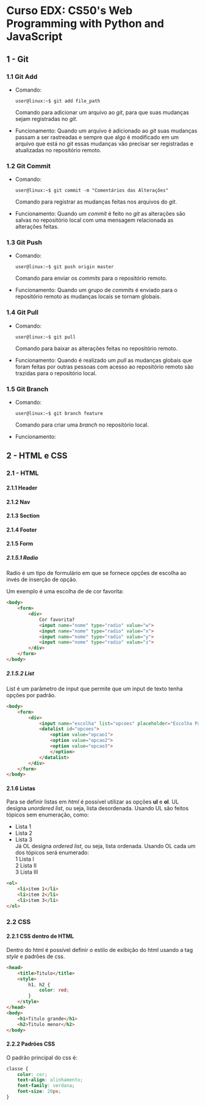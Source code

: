 # Curso EDX: CS50's Web Programming with Python and JavaScript

## 1 - Git

### 1.1 Git Add

* Comando:
    ```console
    user@linux:~$ git add file_path
    ```

    Comando para adicionar um arquivo ao _git_, para que suas mudanças sejam registradas no _git_.

* Funcionamento:
    Quando um arquivo é adicionado ao _git_ suas mudanças passam a ser rastreadas e sempre que algo é modificado em um arquivo que está no _git_ essas mudanças vão precisar ser registradas e atualizadas no repositório remoto.

### 1.2 Git Commit

* Comando:
    ```console
    user@linux:~$ git commit -m "Comentários das Alterações"
    ```

    Comando para registrar as mudanças feitas nos arquivos do _git_.

* Funcionamento:
    Quando um _commit_ é feito no _git_ as alterações são salvas no repositório local com uma mensagem relacionada as alterações feitas.

### 1.3 Git Push

* Comando:
    ```console
    user@linux:~$ git push origin master
    ```

    Comando para enviar os _commits_ para o repositório remoto.

* Funcionamento:
    Quando um grupo de _commits_ é enviado para o repositório remoto as mudanças locais se tornam globais.

### 1.4 Git Pull

* Comando:
    ```console
    user@linux:~$ git pull
    ```

    Comando para baixar as alterações feitas no repositório remoto.

* Funcionamento:
    Quando é realizado um _pull_ as mudanças globais que foram feitas por outras pessoas com acesso ao repositório remoto são trazidas para o repositório local.

### 1.5 Git Branch

* Comando:
    ```console
    user@linux:~$ git branch feature
    ```

    Comando para criar uma _branch_ no repositório local.

* Funcionamento:


## 2 - HTML e CSS

### 2.1 - HTML

#### 2.1.1 Header

#### 2.1.2 Nav

#### 2.1.3 Section

#### 2.1.4 Footer

#### 2.1.5 Form

##### 2.1.5.1 Radio

Radio é um tipo de formulário em que se fornece opções de escolha ao invés de inserção de opção.

Um exemplo é uma escolha de de cor favorita:

```html
<body>
    <form>
        <div>
            Cor favorita?
            <input name="nome" type="radio" value="w">
            <input name="nome" type="radio" value="x">
            <input name="nome" type="radio" value="y">
            <input name="nome" type="radio" value="z">
        </div>
    </form>
</body>
```

##### 2.1.5.2 List

List é um parâmetro de input que permite que um input de texto tenha opções por padrão.

```html
<body>
    <form>
        <div>
            <input name="escolha" list="opcoes" placeholder="Escolha Padrao">
            <datalist id="opcoes">
                <option value="opcao1">
                <option value="opcao2">
                <option value="opcao3">
                </option>
            </datalist>
        </div>
    </form>
</body>
```

#### 2.1.6 Listas

Para se definir listas em _html_ é possível utilizar as opções __ul__ e __ol__. UL designa _unordered list_, ou seja, lista desordenada. Usando UL são feitos tópicos sem enumeração, como:
* Lista 1
* Lista 2
* Lista 3  
Já OL designa _ordered list_, ou seja, lista ordenada. Usando OL cada um dos tópicos será enumerado:  
1 Lista I  
2 Lista II  
3 Lista III

```HTML
<ol>
    <li>item 1</li>
    <li>item 2</li>
    <li>item 3</li>
</ol>
```

### 2.2 CSS

#### 2.2.1 CSS dentro de HTML

Dentro do html é possível definir o estilo de exibição do html usando a tag _style_ e padrões de css.

```html
<head>
    <title>Titulo</title>
    <style>
        h1, h2 {
            color: red;
        }
    </style>
</head>
<body>
    <h1>Titulo grande</h1>
    <h2>Titulo menor</h2>
</body>
```

#### 2.2.2 Padrões CSS

O padrão principal do css é:

```css
classe {
    color: cor;
    text-align: alinhamento;
    font-family: verdana;
    font-size: 20px;
}
```
